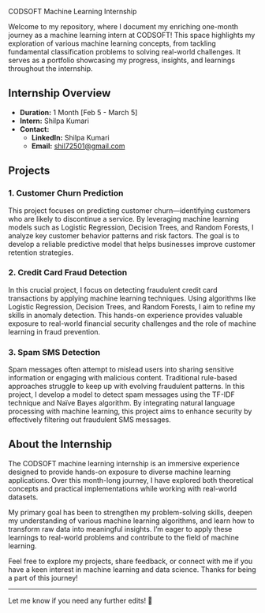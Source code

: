 CODSOFT Machine Learning Internship  

Welcome to my repository, where I document my enriching one-month journey as a machine learning intern at CODSOFT! This space highlights my exploration of various machine learning concepts, from tackling fundamental classification problems to solving real-world challenges. It serves as a portfolio showcasing my progress, insights, and learnings throughout the internship.  

## Internship Overview  
- **Duration:** 1 Month [Feb 5 - March 5]  
- **Intern:** Shilpa Kumari  
- **Contact:**  
  - **LinkedIn:** Shilpa Kumari  
  - **Email:** shil72501@gmail.com  

## Projects  

### 1. Customer Churn Prediction  
This project focuses on predicting customer churn—identifying customers who are likely to discontinue a service. By leveraging machine learning models such as Logistic Regression, Decision Trees, and Random Forests, I analyze key customer behavior patterns and risk factors. The goal is to develop a reliable predictive model that helps businesses improve customer retention strategies.  

### 2. Credit Card Fraud Detection  
In this crucial project, I focus on detecting fraudulent credit card transactions by applying machine learning techniques. Using algorithms like Logistic Regression, Decision Trees, and Random Forests, I aim to refine my skills in anomaly detection. This hands-on experience provides valuable exposure to real-world financial security challenges and the role of machine learning in fraud prevention.  

### 3. Spam SMS Detection  
Spam messages often attempt to mislead users into sharing sensitive information or engaging with malicious content. Traditional rule-based approaches struggle to keep up with evolving fraudulent patterns. In this project, I develop a model to detect spam messages using the TF-IDF technique and Naïve Bayes algorithm. By integrating natural language processing with machine learning, this project aims to enhance security by effectively filtering out fraudulent SMS messages.  

## About the Internship  
The CODSOFT machine learning internship is an immersive experience designed to provide hands-on exposure to diverse machine learning applications. Over this month-long journey, I have explored both theoretical concepts and practical implementations while working with real-world datasets.  

My primary goal has been to strengthen my problem-solving skills, deepen my understanding of various machine learning algorithms, and learn how to transform raw data into meaningful insights. I’m eager to apply these learnings to real-world problems and contribute to the field of machine learning.  

Feel free to explore my projects, share feedback, or connect with me if you have a keen interest in machine learning and data science. Thanks for being a part of this journey!  

---

Let me know if you need any further edits! 🚀
